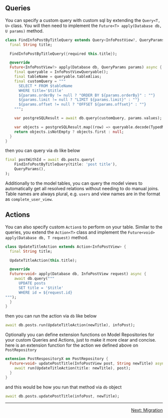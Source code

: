 ## Queries

You can specify a custom query with custom sql by extending the `Query<T, U>` class.
You will then need to implement the `Future<T> apply(Database db, U params)` method.

```dart
class FindInfoPostByTitleQuery extends Query<InfoPostView?, QueryParams> {
  final String title;

  FindInfoPostByTitleQuery({required this.title});

  @override
  Future<InfoPostView?> apply(Database db, QueryParams params) async {
    final queryable = InfoPostViewQueryable();
    final tableName = queryable.tableAlias;
    final customQuery = """
      SELECT * FROM $tableName
      WHERE title='$title' 
      ${params.orderBy != null ? "ORDER BY ${params.orderBy}" : ""}
      ${params.limit != null ? "LIMIT ${params.limit}" : ""}
      ${params.offset != null ? "OFFSET ${params.offset}" : ""}
    """;

    var postgreSQLResult = await db.query(customQuery, params.values);

    var objects = postgreSQLResult.map((row) => queryable.decode(TypedMap(row.toColumnMap()))).toList();
    return objects.isNotEmpty ? objects.first : null;
  }
}


```
then you can query via `db` like below

```dart
final postWithId = await db.posts.query(
    FindInfoPostByTitleQuery(title: 'post title'),
    QueryParams(),
);
```


Additionally to the model tables, you can query the model views to automatically get all resolved
relations without needing to do manual joins. Table names are always plural, e.g. `users` and view
names are in the format as `complete_user_view`.

## Actions

You can also specify custom `Action`s to perform on your table.
Similar to the queries, you extend the `Action<T>` class and implement the
`Future<void> apply(Database db, T request)` method.

```dart
class UpdateTitleAction extends Action<InfoPostView> {
  final String title;

  UpdateTitleAction(this.title);

  @override
  Future<void> apply(Database db, InfoPostView request) async {
    await db.query("""
      UPDATE posts
      SET title = '$title'
      WHERE id = ${request.id}
""");
  }
}
```

then you can run the action via `db` like below

```dart
await db.posts.run(UpdateTitleAction(newTitle), infoPost);
```

Optionally you can define extension functions on Model Repositories for your custom Queries and Actions, just to make it more clear and concise. here is an extension function for the action we defined above on `PostRepository`

```dart
extension PostRespositoryX on PostRepository {
  Future<void> updatePostTitle(InfoPostView post, String newTitle) async {
    await run(UpdateTitleAction(title: newTitle), post);
  }
}
```

and this would be how you run that method via `db` object

```dart
await db.posts.updatePostTitle(infoPost, newTitle);
```

---

<p align="right"><a href="../topics/Migration-topic.html">Next: Migration</a></p>
